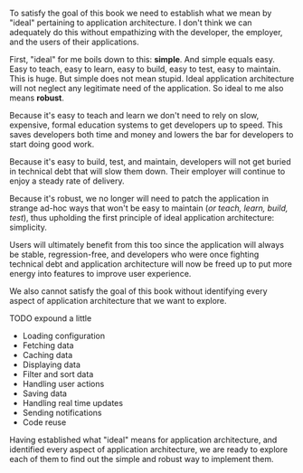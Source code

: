 To satisfy the goal of this book we need to establish what we mean by "ideal"
pertaining to application architecture. I don't think we can adequately do this
without empathizing with the developer, the employer, and the users of their
applications.

First, "ideal" for me boils down to this: __simple__. And simple equals easy.
Easy to teach, easy to learn, easy to build, easy to test, easy to maintain.
This is huge. But simple does not mean stupid. Ideal application architecture
will not neglect any legitimate need of the application. So ideal to me also
means __robust__.

Because it's easy to teach and learn we don't need to rely on slow, expensive,
formal education systems to get developers up to speed. This saves developers
both time and money and lowers the bar for developers to start doing good work.

Because it's easy to build, test, and maintain, developers will not get buried
in technical debt that will slow them down. Their employer will continue to
enjoy a steady rate of delivery.

Because it's robust, we no longer will need to patch the application in strange
ad-hoc ways that won't be easy to maintain (*or teach, learn, build, test*),
thus upholding the first principle of ideal application architecture:
simplicity.

Users will ultimately benefit from this too since the application will always be
stable, regression-free, and developers who were once fighting technical debt
and application architecture will now be freed up to put more energy into
features to improve user experience.

We also cannot satisfy the goal of this book without identifying every aspect
of application architecture that we want to explore.

TODO expound a little

+ Loading configuration
+ Fetching data
+ Caching data
+ Displaying data
+ Filter and sort data
+ Handling user actions
+ Saving data
+ Handling real time updates
+ Sending notifications
+ Code reuse

Having established what "ideal" means for application architecture, and
identified every aspect of application architecture, we are ready to explore
each of them to find out the simple and robust way to implement them.
